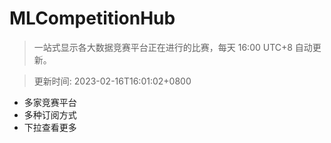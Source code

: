 # MLCompetitionHub

> 一站式显示各大数据竞赛平台正在进行的比赛，每天 16:00 UTC+8 自动更新。
  
> 更新时间: 2023-02-16T16:01:02+0800 

* 多家竞赛平台
* 多种订阅方式
* 下拉查看更多